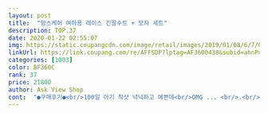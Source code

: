 ```yaml
---
layout: post 
title:  "맘스케어 여아용 레이스 긴팔수트 + 모자 세트" 
description: TOP.37 
date: 2020-01-22 02:55:07 
img: https://static.coupangcdn.com/image/retail/images/2019/01/08/6/7/0c61b1af-09bc-4f34-b361-ac385cab5608.jpg 
linkUrl: https://link.coupang.com/re/AFFSDP?lptag=AF3600438&subid=ahnPublicAsk&pageKey=175310857&itemId=501038552&vendorItemId=4278025932&traceid=V0-113-4c76f4ae959e36cb 
categories: [1003] 
color: BF360C 
rank: 37 
price: 21800 
author: Ask View Shop 
cont:  "●구매후기●<br/>100일 아기 착샷 넉넉하고 예쁜데<br/>OMG ... <br/>.<br/><br/>겨울이라 내의 착용하고 입혔으니 망정이지<br/>그냥 입하면 피부 트러블 날까 두렵네요<br/>다른 외출복이랑 같이 안빨았기에 다행임<br/>다시 따로 단독 세탁 하렵니다<br/>몇 번 더 따로 세탁해서 입히다가<br/>문센에서 너무 잘 입었어요! 빨강 입으니 아기 얼굴이 화사해보이네요 :) 가격대비 만족스러워요<br/>물빠짐 정말 별로에요<br/>물이 많이 빠진건 아니나 뱀부타올이랑 아기수건<br/>보넷까지 씌우면 넘나 깜찍한것<br/>부드럽고 잘 늘어나서 입히는데 편해요~<br/>세탁은 아직 안해봐서 물빠짐이 얼마나심할진 모르겠어요<br/>아기가 입는 옷인데 물빠짐이라뇨 ㅡㅡ<br/>양말 신긴것 안신긴것 비교해서 보세요~<br/>옷 자체는 매우 예뻐요<br/>이제 물 안빠지겠지 하고 같이 세탁기 돌렸는데<br/>중국산의 위엄이여<br/>진짜 옷은 예쁘고 소재도 부들부들하고 좋은데<br/>첨에 따로 손빨래 하니 빨간 물이 살짝 나오더라구요<br/>후기에 물빠짐 있대서<br/>흰색 턱받이 하면 더 예쁜것 같네요<br/>흰옷들은 약간 붉은 물이 들었네요<br/>" 
---
```

